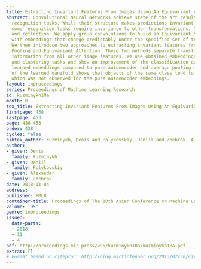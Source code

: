 ```yaml
---
title: Extracting Invariant Features From Images Using An Equivariant Autoencoder
abstract: Convolutional Neural Networks achieve state of the art results in many image
  recognition tasks. While their structure makes predictions invariant to small translations,
  some recognition tasks require invariance to other transformations, like rotation
  and reflection. We apply group convolutions to build an Equivariant Autoencoder
  with embeddings that change predictably under the specified set of transformations.
  We then introduce two approaches to extracting invariant features from these embeddings—Gram
  Pooling and Equivariant Attention. These two methods separate transformation-relevant
  information from all other image features. We use obtained embeddings in classification
  and clustering tasks and show an improvement of the classification quality on the
  learned embeddings compared to pure autoencoder and average pooling method. A visualization
  of the learned manifold shows that objects of the same class tend to cluster together,
  which was not observed for the pure autoencoder embeddings.
layout: inproceedings
series: Proceedings of Machine Learning Research
id: kuzminykh18a
month: 0
tex_title: Extracting Invariant Features From Images Using An Equivariant Autoencoder
firstpage: 438
lastpage: 453
page: 438-453
order: 438
cycles: false
bibtex_author: Kuzminykh, Denis and Polykovskiy, Daniil and Zhebrak, Alexander
author:
- given: Denis
  family: Kuzminykh
- given: Daniil
  family: Polykovskiy
- given: Alexander
  family: Zhebrak
date: 2018-11-04
address: 
publisher: PMLR
container-title: Proceedings of The 10th Asian Conference on Machine Learning
volume: '95'
genre: inproceedings
issued:
  date-parts:
  - 2018
  - 11
  - 4
pdf: http://proceedings.mlr.press/v95/kuzminykh18a/kuzminykh18a.pdf
extras: []
# Format based on citeproc: http://blog.martinfenner.org/2013/07/30/citeproc-yaml-for-bibliographies/
---
```

